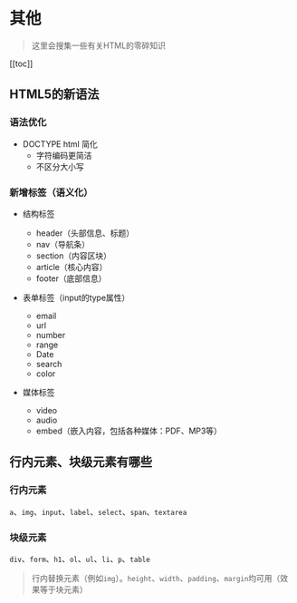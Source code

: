 # 其他
> 这里会搜集一些有关HTML的零碎知识

[[toc]]

## HTML5的新语法
### 语法优化
 - DOCTYPE html 简化
    - 字符编码更简洁
    - 不区分大小写

### 新增标签（语义化）
 - 结构标签
    - header（头部信息、标题）
    - nav（导航条）
    - section（内容区块）
    - article（核心内容）
    - footer（底部信息）

 - 表单标签（input的type属性）
    - email
    - url
    - number
    - range
    - Date
    - search
    - color

 - 媒体标签
    - video
    - audio
    - embed（嵌入内容，包括各种媒体：PDF、MP3等）

## 行内元素、块级元素有哪些
### 行内元素
`a`、`img`、`input`、`label`、`select`、`span`、`textarea`

### 块级元素
`div`、`form`、`h1`、`ol`、`ul`、`li`、`p`、`table`

 > 行内替换元素（例如`img`）。`height`、`width`、`padding`、`margin`均可用（效果等于块元素）
